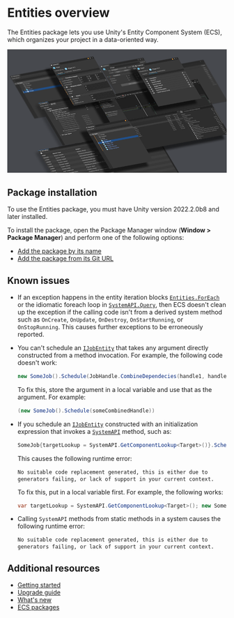 # Entities overview

The Entities package lets you use Unity's Entity Component System (ECS), which organizes your project in a data-oriented way.

![](images/entities-splash-image.png)

## Package installation

To use the Entities package, you must have Unity version 2022.2.0b8 and later installed.

To install the package, open the Package Manager window (**Window &gt; Package Manager**) and perform one of the following options:

* [Add the package by its name](xref:upm-ui-quick)
* [Add the package from its Git URL](xref:upm-ui-giturl)

## Known issues

* If an exception happens in the entity iteration blocks [`Entities.ForEach`](iterating-data-entities-foreach.md) or the idiomatic foreach loop in [`SystemAPI.Query`](xref:Unity.Entities.SystemAPI.Query*), then ECS doesn't clean up the exception if the calling code isn't from a derived system method such as `OnCreate`, `OnUpdate`, `OnDestroy`, `OnStartRunning`, or `OnStopRunning`. This causes further exceptions to be erroneously reported.
* You can't schedule an [`IJobEntity`](iterating-data-ijobentity.md) that takes any argument directly constructed from a method invocation. For example, the following code doesn't work:

    ```c#
    new SomeJob().Schedule(JobHandle.CombineDependecies(handle1, handle2))
    ``` 

    To fix this, store the argument in a local variable and use that as the argument. For example: 

    ```c#
    (new SomeJob().Schedule(someCombinedHandle))
    ```
* If you schedule an [`IJobEntity`](iterating-data-ijobentity.md) constructed with an initialization expression that invokes a [`SystemAPI`](xref:Unity.Entities.SystemAPI) method, such as:

    ```c# 
    SomeJob{targetLookup = SystemAPI.GetComponentLookup<Target>()}.Schedule()
    ``` 

    This causes the following runtime error:  

    ```
    No suitable code replacement generated, this is either due to generators failing, or lack of support in your current context.
    ``` 

    To fix this, put in a local variable first. For example, the following works: 

    ```c#
    var targetLookup = SystemAPI.GetComponentLookup<Target>(); new SomeJob{targetLookup = targetLookup}.Schedule()
    ```
* Calling `SystemAPI` methods from static methods in a system causes the following runtime error:

    ```
    No suitable code replacement generated, this is either due to generators failing, or lack of support in your current context.
    ```

## Additional resources

* [Getting started](getting-started.md)
* [Upgrade guide](upgrade-guide.md)
* [What's new](whats-new.md)
* [ECS packages](ecs-packages.md)
